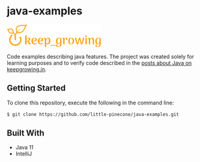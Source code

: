 # java-examples

[![keep growing logo](readme-images/logo_250x60.png)](https://keepgrowing.in)

Code examples describing java features. The project was created solely for learning purposes and to verify code described in the [posts about Java on keepgrowing.in](https://keepgrowing.in/java).

## Getting Started

To clone this repository, execute the following in the command line:
```bash
$ git clone https://github.com/little-pinecone/java-examples.git
```

## Built With

* Java 11
* IntelliJ
